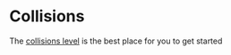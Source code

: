 # Collisions
The [collisions level](https://github.com/Isetta-Team/Isetta-Engine/blob/develop/Isetta/IsettaTestbed/CollisionsLevel/CollisionsLevel.cpp) is the best place for you to get started